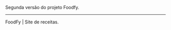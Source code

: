 Segunda versão do projeto Foodfy.

---------------------------------------------------
FoodFy | Site de receitas.